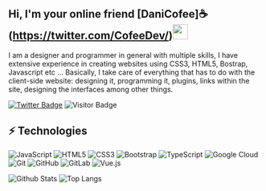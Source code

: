 ## Hi, I'm  your online friend [DaniCofee]☕(https://twitter.com/CofeeDev/)<img src="https://raw.githubusercontent.com/aemmadi/aemmadi/master/wave.gif" width="30px">
I am a designer and programmer in general with multiple skills, I have extensive experience in creating websites using CSS3, HTML5, Bostrap, Javascript etc ...
Basically, I take care of everything that has to do with the client-side website: designing it, programming it, plugins, links within the site, designing the interfaces among other things.

[![Twitter Badge](https://img.shields.io/badge/-DaniCofee-blue?style=flat-square&logo=Twitter&logoColor=white&link=https://twitter.com/CofeeDev/)](https://twitter.com/CofeeDev)
![Visitor Badge](https://visitor-badge.laobi.icu/badge?page_id=aemmadi.aemmadi)

## ⚡ Technologies

![JavaScript](https://img.shields.io/badge/-JavaScript-black?style=flat-square&logo=javascript)
![HTML5](https://img.shields.io/badge/-HTML5-E34F26?style=flat-square&logo=html5&logoColor=white)
![CSS3](https://img.shields.io/badge/-CSS3-1572B6?style=flat-square&logo=css3)
![Bootstrap](https://img.shields.io/badge/-Bootstrap-563D7C?style=flat-square&logo=bootstrap)
![TypeScript](https://img.shields.io/badge/-TypeScript-007ACC?style=flat-square&logo=typescript)
![Google Cloud](https://img.shields.io/badge/Google%20Cloud-black?style=flat-square&logo=google-cloud)
![Git](https://img.shields.io/badge/-Git-black?style=flat-square&logo=git)
![GitHub](https://img.shields.io/badge/-GitHub-181717?style=flat-square&logo=github)
![GitLab](https://img.shields.io/badge/-GitLab-FCA121?style=flat-square&logo=gitlab)
![Vue.js](https://img.shields.io/badge/-vuejs%20-%2335495e?style=flat-square&logo=vue.js)

![Github Stats](https://github-readme-stats.vercel.app/api?username=aemmadi&count_private=true&show_icons=true&include_all_commits=true)
![Top Langs](https://github-readme-stats.vercel.app/api/top-langs/?username=aemmadi&hide=TeX&layout=compact)
